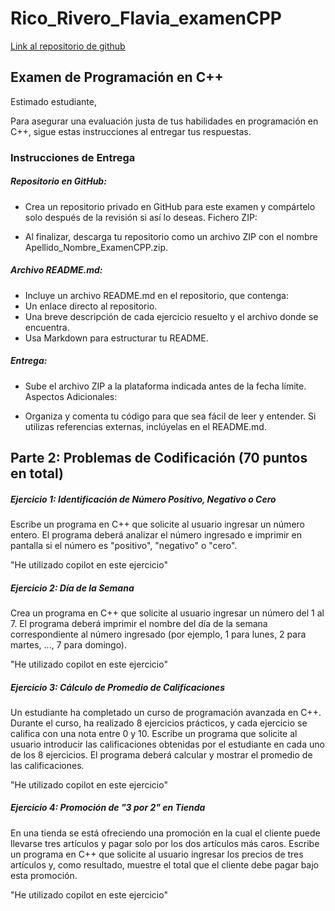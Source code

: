 # Rico_Rivero_Flavia_examenCPP

[Link al repositorio de github](https://github.com/flavi13/Rico_Rivero_Flavia_examenCPP)

## Examen de Programación en C++
Estimado estudiante,

Para asegurar una evaluación justa de tus habilidades en programación en C++, sigue estas instrucciones al entregar tus respuestas.

### Instrucciones de Entrega
##### Repositorio en GitHub:

- Crea un repositorio privado en GitHub para este examen y compártelo solo después de la revisión si así lo deseas.
Fichero ZIP:

- Al finalizar, descarga tu repositorio como un archivo ZIP con el nombre Apellido_Nombre_ExamenCPP.zip.
##### Archivo README.md:

- Incluye un archivo README.md en el repositorio, que contenga:
- Un enlace directo al repositorio.
- Una breve descripción de cada ejercicio resuelto y el archivo donde se encuentra.
- Usa Markdown para estructurar tu README.
##### Entrega:

- Sube el archivo ZIP a la plataforma indicada antes de la fecha límite.
Aspectos Adicionales:

- Organiza y comenta tu código para que sea fácil de leer y entender.
Si utilizas referencias externas, inclúyelas en el README.md.

## Parte 2: Problemas de Codificación (70 puntos en total)
##### Ejercicio 1: Identificación de Número Positivo, Negativo o Cero
Escribe un programa en C++ que solicite al usuario ingresar un número entero. El programa deberá analizar el número ingresado e imprimir en pantalla si el número es "positivo", "negativo" o "cero".

"He utilizado copilot en este ejercicio"
##### Ejercicio 2: Día de la Semana
Crea un programa en C++ que solicite al usuario ingresar un número del 1 al 7. El programa deberá imprimir el nombre del día de la semana correspondiente al número ingresado (por ejemplo, 1 para lunes, 2 para martes, ..., 7 para domingo).

"He utilizado copilot en este ejercicio"
##### Ejercicio 3: Cálculo de Promedio de Calificaciones
Un estudiante ha completado un curso de programación avanzada en C++. Durante el curso, ha realizado 8 ejercicios prácticos, y cada ejercicio se califica con una nota entre 0 y 10. Escribe un programa que solicite al usuario introducir las calificaciones obtenidas por el estudiante en cada uno de los 8 ejercicios. El programa deberá calcular y mostrar el promedio de las calificaciones.

"He utilizado copilot en este ejercicio"
##### Ejercicio 4: Promoción de "3 por 2" en Tienda
En una tienda se está ofreciendo una promoción en la cual el cliente puede llevarse tres artículos y pagar solo por los dos artículos más caros. Escribe un programa en C++ que solicite al usuario ingresar los precios de tres artículos y, como resultado, muestre el total que el cliente debe pagar bajo esta promoción.

"He utilizado copilot en este ejercicio"